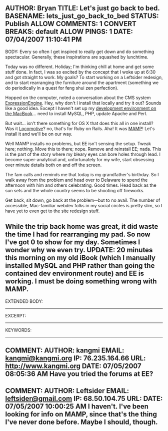 AUTHOR: Bryan
TITLE: Let's just go back to bed.
BASENAME: lets_just_go_back_to_bed
STATUS: Publish
ALLOW COMMENTS: 1
CONVERT BREAKS: __default__
ALLOW PINGS: 1
DATE: 07/04/2007 11:10:41 PM
-----
BODY:
Every so often I get inspired to really get down and do something spectacular. Generally, these inspirations are squashed by lunchtime. 

Today was no different. Holiday; I'm thinking chill at home and get some stuff done. In fact, I was so excited by the concept that I woke up at 6:30 and got straight to work. My goals? To start working on a Leftsider redesign, and to start rearranging the furniture around the apartment (something we do periodically in a quest for feng shui zen perfection).

Hopped on the computer, noted a conversation about the CMS system <a href="http://expressionengine.com/">ExpressionEngine</a>. Hey, why don't I install that locally and try it out? Sounds like a good idea. Except I haven't set up my <a href="http://developer.apple.com/internet/">development environment on the MacBook</a>... need to install MySQL, PHP, update Apache and Perl.

But wait... isn't there something for OS X that does this all in one install? Was it <a href="http://locomotive.raaum.org/">Locomotive</a>? no, that's for Ruby on Rails. Aha! It was <a href="http://www.mamp.info/en/home.php">MAMP</a>! Let's install it and we'll be on our way.

Well MAMP installs no problems, but EE isn't sensing the setup. Tweak here; nothing. Move this to there; nope. Remove and reinstall EE; nada. This is the part of the story where my bleary eyes can bore holes through lead. I become super-analytical and, unfortunately for my wife, start obsessing over minute details both on and off the screen.

The fam calls and reminds me that today is my grandfather's birthday. So I walk away from the problem and head over to Delaware to spend the afternoon with him and others celebrating. Good times. Head back as the sun sets and the whole country seems to be shooting off fireworks.

Get back, sit down, go back at the problem--but to no avail. The number of accessible, Mac-familiar webdev folks in my social circles is pretty slim, so I have yet to even get to the site redesign stuff.

While the trip back home was great, it did waste the time I had for rearranging my pad. So now I've got 0 to show for my day. Sometimes I wonder why we even try.
<strong>
UPDATE:</strong> 20 minutes this morning on my old iBook (which I manually installed MySQL and PHP rather than going the contained dev environment route) and EE is working. I must be doing something wrong with MAMP.
-----
EXTENDED BODY:

-----
EXCERPT:

-----
KEYWORDS:

-----

COMMENT:
AUTHOR: kangmi
EMAIL: kangmi@kangmi.org
IP: 76.235.164.66
URL: http://www.kangmi.org
DATE: 07/05/2007 08:05:36 AM
Have you tried the forums at EE?
-----

COMMENT:
AUTHOR: Leftsider
EMAIL: leftsider@gmail.com
IP: 68.50.104.75
URL: 
DATE: 07/05/2007 10:00:25 AM
I haven't. I've been looking for info on MAMP, since that's the thing I've never done before. Maybe I should, though.
-----



